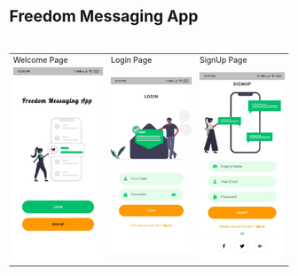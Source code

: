 # Freedom Messaging App
<br/>
<table>
  <tr>
    <td>Welcome Page</td>
     <td>Login Page</td>
     <td>SignUp Page</td>
  </tr>
  <tr>
    <td><img src="Screenshots/Welcome.jpg" width="350"></td>
    <td><img src="Screenshots/Login.jpg" width="350" ></td>
    <td><img src="Screenshots/SignUp.jpg" width="350"></td>
  </tr>
 </table>







